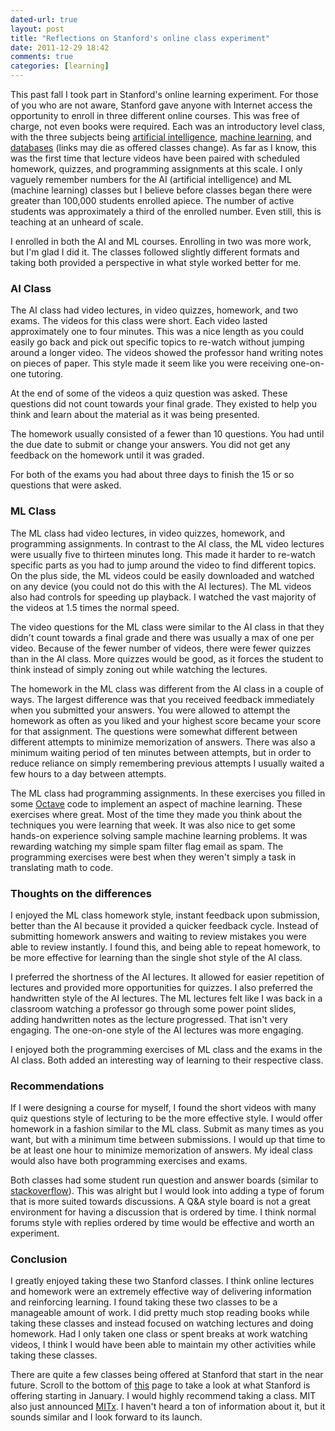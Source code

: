 ```yaml
---
dated-url: true
layout: post
title: "Reflections on Stanford's online class experiment"
date: 2011-12-29 18:42
comments: true
categories: [learning]
---
```


This past fall I took part in Stanford's online learning experiment. For those of you who are not aware, Stanford gave anyone with Internet access the opportunity to enroll in three different online courses. This was free of charge, not even books were required. Each was an introductory level class, with the three subjects being [artificial intelligence](http://ai-class.com), [machine learning](http://ml-class.org), and [databases](http://db-class.org) (links may die as offered classes change). As far as I know, this was the first time that lecture videos have been paired with scheduled homework, quizzes, and programming assignments at this scale. I only vaguely remember numbers for the AI (artificial intelligence) and ML (machine learning) classes but I believe before classes began there were greater than 100,000 students enrolled apiece. The number of active students was approximately a third of the enrolled number. Even still, this is teaching at an unheard of scale.

I enrolled in both the AI and ML courses. Enrolling in two was more work, but I'm glad I did it. The classes followed slightly different formats and taking both provided a perspective in what style worked better for me.

### AI Class

The AI class had video lectures, in video quizzes, homework, and two exams. The videos for this class were short. Each video lasted approximately one to four minutes. This was a nice length as you could easily go back and pick out specific topics to re-watch without jumping around a longer video. The videos showed the professor hand writing notes on pieces of paper. This style made it seem like you were receiving one-on-one tutoring.

At the end of some of the videos a quiz question was asked. These questions did not count towards your final grade. They existed to help you think and learn about the material as it was being presented.

The homework usually consisted of a fewer than 10 questions. You had until the due date to submit or change your answers. You did not get any feedback on the homework until it was graded.

For both of the exams you had about three days to finish the 15 or so questions that were asked.

### ML Class

The ML class had video lectures, in video quizzes, homework, and programming assignments. In contrast to the AI class, the ML video lectures were usually five to thirteen minutes long. This made it harder to re-watch specific parts as you had to jump around the video to find different topics. On the plus side, the ML videos could be easily downloaded and watched on any device (you could not do this with the AI lectures). The ML videos also had controls for speeding up playback. I watched the vast majority of the videos at 1.5 times the normal speed.

The video questions for the ML class were similar to the AI class in that they didn't count towards a final grade and there was usually a max of one per video. Because of the fewer number of videos, there were fewer quizzes than in the AI class. More quizzes would be good, as it forces the student to think instead of simply zoning out while watching the lectures.

The homework in the ML class was different from the AI class in a couple of ways. The largest difference was that you received feedback immediately when you submitted your answers. You were allowed to attempt the homework as often as you liked and your highest score became your score for that assignment. The questions were somewhat different between different attempts to minimize memorization of answers. There was also a minimum waiting period of ten minutes between attempts, but in order to reduce reliance on simply remembering previous attempts I usually waited a few hours to a day between attempts.

The ML class had programming assignments. In these exercises you filled in some [Octave](http://www.gnu.org/software/octave/) code to implement an aspect of machine learning. These exercises where great. Most of the time they made you think about the techniques you were learning that week. It was also nice to get some hands-on experience solving sample machine learning problems. It was rewarding watching my simple spam filter flag email as spam. The programming exercises were best when they weren't simply a task in translating math to code.

### Thoughts on the differences

I enjoyed the ML class homework style, instant feedback upon submission, better than the AI because it provided a quicker feedback cycle. Instead of submitting homework answers and waiting to review mistakes you were able to review instantly. I found this, and being able to repeat homework, to be more effective for learning than the single shot style of the AI class.

I preferred the shortness of the AI lectures. It allowed for easier repetition of lectures and provided more opportunities for quizzes. I also preferred the handwritten style of the AI lectures. The ML lectures felt like I was back in a classroom watching a professor go through some power point slides, adding handwritten notes as the lecture progressed. That isn't very engaging. The one-on-one style of the AI lectures was more engaging.

I enjoyed both the programming exercises of ML class and the exams in the AI class. Both added an interesting way of learning to their respective class.

### Recommendations

If I were designing a course for myself, I found the short videos with many quiz questions style of lecturing to be the more effective style. I would offer homework in a fashion similar to the ML class. Submit as many times as you want, but with a minimum time between submissions. I would up that time to be at least one hour to minimize memorization of answers. My ideal class would also have both programming exercises and exams.

Both classes had some student run question and answer boards (similar to [stackoverflow](http://stackoverflow.com)). This was alright but I would look into adding a type of forum that is more suited towards discussions. A Q&A style board is not a great environment for having a discussion that is ordered by time. I think normal forums style with replies ordered by time would be effective and worth an experiment.

### Conclusion

I greatly enjoyed taking these two Stanford classes. I think online lectures and homework were an extremely effective way of delivering information and reinforcing learning. I found taking these two classes to be a manageable amount of work. I did pretty much stop reading books while taking these classes and instead focused on watching lectures and doing homework. Had I only taken one class or spent breaks at work watching videos, I think I would have been able to maintain my other activities while taking these classes.

There are quite a few classes being offered at Stanford that start in the near future. Scroll to the bottom of [this](http://www.ml-class.org/course/auth/index) page to take a look at what Stanford is offering starting in January. I would highly recommend taking a class. MIT also just announced [MITx](http://web.mit.edu/newsoffice/2011/mitx-education-initiative-1219.html). I haven't heard a ton of information about it, but it sounds similar and I look forward to its launch.